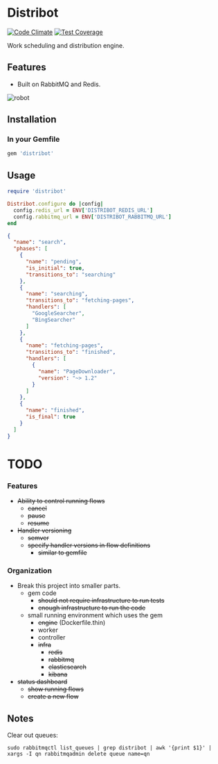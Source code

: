 
# Distribot

[![Code Climate](https://codeclimate.com/github/jdrago999/distribot/badges/gpa.svg)](https://codeclimate.com/github/jdrago999/distribot)
[![Test Coverage](https://codeclimate.com/github/jdrago999/distribot/badges/coverage.svg)](https://codeclimate.com/github/jdrago999/distribot/coverage)

Work scheduling and distribution engine.

## Features

  * Built on RabbitMQ and Redis.

![robot](https://cdn2.iconfinder.com/data/icons/windows-8-metro-style/512/robot.png)

## Installation

### In your Gemfile

```ruby
gem 'distribot'
```

## Usage

```ruby
require 'distribot'

Distribot.configure do |config|
  config.redis_url = ENV['DISTRIBOT_REDIS_URL']
  config.rabbitmq_url = ENV['DISTRIBOT_RABBITMQ_URL']
end
```

```json
{
  "name": "search",
  "phases": [
    {
      "name": "pending",
      "is_initial": true,
      "transitions_to": "searching"
    },
    {
      "name": "searching",
      "transitions_to": "fetching-pages",
      "handlers": [
        "GoogleSearcher",
        "BingSearcher"
      ]
    },
    {
      "name": "fetching-pages",
      "transitions_to": "finished",
      "handlers": [
        {
          "name": "PageDownloader",
          "version": "~> 1.2"
        }
      ]
    },
    {
      "name": "finished",
      "is_final": true
    }
  ]
}
```

# TODO

### Features

  * ~~Ability to control running flows~~
    * ~~cancel~~
    * ~~pause~~
    * ~~resume~~
  * ~~Handler versioning~~
    * ~~semver~~
    * ~~specify handler versions in flow definitions~~
      * ~~similar to gemfile~~

### Organization

  * Break this project into smaller parts.
    * gem code
      * ~~should not require infrastructure to run tests~~
      * ~~enough infrastructure to run the code~~
    * small running environment which uses the gem
      * ~~engine~~ (Dockerfile.thin)
      * worker
      * controller
      * ~~infra~~
        * ~~redis~~
        * ~~rabbitmq~~
        * ~~elasticsearch~~
        * ~~kibana~~
  * ~~status dashboard~~
    * ~~show running flows~~
    * ~~create a new flow~~


## Notes

Clear out queues:

`sudo rabbitmqctl list_queues | grep distribot | awk '{print $1}' | xargs -I qn rabbitmqadmin delete queue name=qn`

